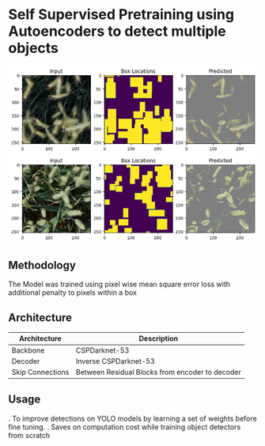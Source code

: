 # Self Supervised Pretraining using Autoencoders to detect multiple objects

![Output_1](outputs/Regularization/w_0.95_lambda_5/output.png)
![Output_2](outputs/Regularization/w_0.95_lambda_5/output_2.png)


## Methodology
The Model was trained using pixel wise mean square error loss with additional penalty to pixels within a box

## Architecture
|Architecture|Description|
|-|----|
|Backbone|CSPDarknet-53|
|Decoder|Inverse CSPDarknet-53|
|Skip Connections|Between Residual Blocks from encoder to decoder|

## Usage
. To improve detections on YOLO models by learning a set of weights before fine tuning.
. Saves on computation cost while training object detectors from scratch